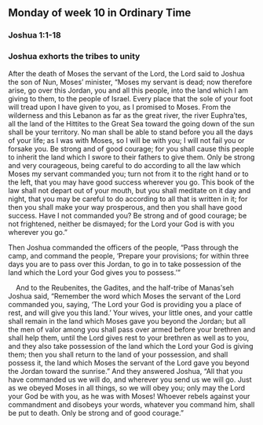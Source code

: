 ## Monday of week 10 in Ordinary Time

### Joshua 1:1-18

### Joshua exhorts the tribes to unity

After the death of Moses the servant of the Lord, the Lord said to Joshua the son of Nun, Moses’ minister, “Moses my servant is dead; now therefore arise, go over this Jordan, you and all this people, into the land which I am giving to them, to the people of Israel. Every place that the sole of your foot will tread upon I have given to you, as I promised to Moses. From the wilderness and this Lebanon as far as the great river, the river Euphraʹtes, all the land of the Hittites to the Great Sea toward the going down of the sun shall be your territory. No man shall be able to stand before you all the days of your life; as I was with Moses, so I will be with you; I will not fail you or forsake you. Be strong and of good courage; for you shall cause this people to inherit the land which I swore to their fathers to give them. Only be strong and very courageous, being careful to do according to all the law which Moses my servant commanded you; turn not from it to the right hand or to the left, that you may have good success wherever you go. This book of the law shall not depart out of your mouth, but you shall meditate on it day and night, that you may be careful to do according to all that is written in it; for then you shall make your way prosperous, and then you shall have good success. Have I not commanded you? Be strong and of good courage; be not frightened, neither be dismayed; for the Lord your God is with you wherever you go.”

Then Joshua commanded the officers of the people, “Pass through the camp, and command the people, ‘Prepare your provisions; for within three days you are to pass over this Jordan, to go in to take possession of the land which the Lord your God gives you to possess.’”

    And to the Reubenites, the Gadites, and the half-tribe of Manasʹseh Joshua said, “Remember the word which Moses the servant of the Lord commanded you, saying, ‘The Lord your God is providing you a place of rest, and will give you this land.’ Your wives, your little ones, and your cattle shall remain in the land which Moses gave you beyond the Jordan; but all the men of valor among you shall pass over armed before your brethren and shall help them, until the Lord gives rest to your brethren as well as to you, and they also take possession of the land which the Lord your God is giving them; then you shall return to the land of your possession, and shall possess it, the land which Moses the servant of the Lord gave you beyond the Jordan toward the sunrise.” And they answered Joshua, “All that you have commanded us we will do, and wherever you send us we will go. Just as we obeyed Moses in all things, so we will obey you; only may the Lord your God be with you, as he was with Moses! Whoever rebels against your commandment and disobeys your words, whatever you command him, shall be put to death. Only be strong and of good courage.”